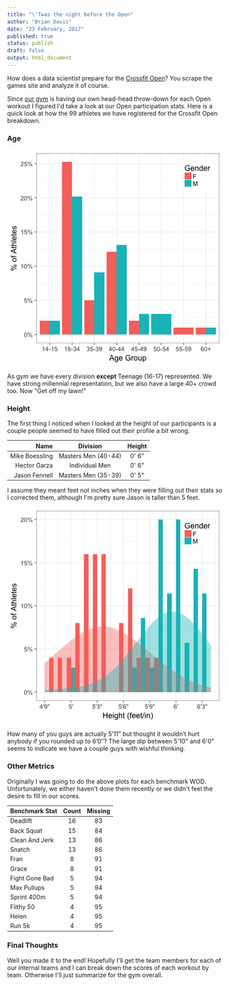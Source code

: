 ```yaml
---
title: "\'Twas the night before the Open"
author: "Brian Davis"
date: "23 February, 2017"
published: true
status: publish
draft: false
output: html_document
---
```

 

 
How does a data scientist prepare for the [Crossfit
Open](https://games.crossfit.com/)?  You scrape the games site and analyze it of
course.
 
Since [our gym](http://crossfitpropel.com/) is having our own head-head
throw-down for each Open workout I figured I'd take a look at our Open
participation stats.  Here is a quick look at how the 99
athletes we have registered for the Crossfit Open breakdown. 
 
 
### Age
 
![plot of chunk age](/figures/age-1.png)
 
As gym we have every division **except** Teenage (16-17) represented.  We have
strong millennial representation, but we also have a large 40+ crowd too. 
Now "Get off my lawn!"
 
### Height
 
The first thing I noticed when I looked at the height of our participants is a couple people seemed to have filled out their profile a bit wrong.
 
<table>
 <thead>
  <tr>
   <th style="text-align:right;"> Name </th>
   <th style="text-align:center;"> Division </th>
   <th style="text-align:center;"> Height </th>
  </tr>
 </thead>
<tbody>
  <tr>
   <td style="text-align:right;"> Mike Boessling </td>
   <td style="text-align:center;"> Masters Men (40-44) </td>
   <td style="text-align:center;"> 0' 6&quot; </td>
  </tr>
  <tr>
   <td style="text-align:right;"> Hector Garza </td>
   <td style="text-align:center;"> Individual Men </td>
   <td style="text-align:center;"> 0' 6&quot; </td>
  </tr>
  <tr>
   <td style="text-align:right;"> Jason Fennell </td>
   <td style="text-align:center;"> Masters Men (35-39) </td>
   <td style="text-align:center;"> 0' 5&quot; </td>
  </tr>
</tbody>
</table>
 
I assume they meant feet not inches when they were filling out their stats so I corrected them, although I'm pretty sure Jason is taller than 5 feet.
 
![plot of chunk height_plot](/figures/height_plot-1.png)
 
How many of you guys are actually 5’11” but thought it wouldn’t hurt anybody if you rounded up to 6’0″?  The large dip between 5'10" and 6'0" seems to indicate we have a couple guys with wishful thinking.
 
### Other Metrics
 
Originally I was going to do the above plots for each benchmark WOD.  Unfortunately, we either haven't done them recently or we didn't feel the desire to fill in our scores.
 

|Benchmark Stat | Count | Missing |
|:--------------|:-----:|:-------:|
|Deadlift       |  16   |   83    |
|Back Squat     |  15   |   84    |
|Clean And Jerk |  13   |   86    |
|Snatch         |  13   |   86    |
|Fran           |   8   |   91    |
|Grace          |   8   |   91    |
|Fight Gone Bad |   5   |   94    |
|Max Pullups    |   5   |   94    |
|Sprint 400m    |   5   |   94    |
|Filthy 50      |   4   |   95    |
|Helen          |   4   |   95    |
|Run 5k         |   4   |   95    |
 
### Final Thoughts
 
Well you made it to the end!  Hopefully I'll get the team members for each of our internal teams and I can break down the scores of each workout by team.  Otherwise I'll just summarize for the gym overall.
